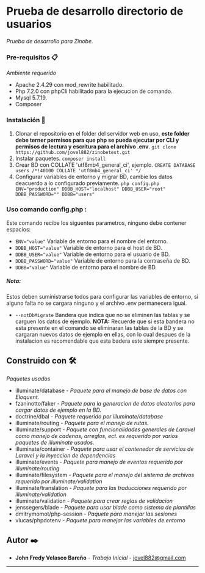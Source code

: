 # Prueba de desarrollo directorio de usuarios

_Prueba de desarrollo para Zinobe._


### Pre-requisitos 📋

_Ambiente requerido_

- Apache 2.4.29 con mod_rewrite habilitado.
- Php 7.2.0 con phpCli habilitado para la ejecucion de comando.
- Mysql 5.7.19.
- Composer

### Instalación 🔧

1. Clonar el repositorio en el folder del servidor web en uso, **este folder debe terner permisos para que php se pueda ejecutar por CLI y permisos de lectura y escritura para el archivo .env**.
`git clone https://github.com/jovel882/zinobetest.git`
1. Instalar paquetes.
`composer install`
1. Crear BD con COLLATE 'utf8mb4_general_ci', ejemplo.
`CREATE DATABASE users /*!40100 COLLATE 'utf8mb4_general_ci' */`
1. Configurar variables de entorno y migrar BD, cambie los datos deacuerdo a lo configurado previamente.
`php config.php ENV="production" DDBB_HOST="localhost" DDBB_USER="root" DDBB_PASSWORD="" DDBB="users"`

### **Uso comando config.php :**
Este comando recibe los siguentes parametros, ninguno debe contener espacios:
- `ENV="value"` Variable de entorno para el nombre del entorno.
- `DDBB_HOST="value"` Variable de entorno para el host de BD.
- `DDBB_USER="value"` Variable de entorno para el usuario de BD.
- `DDBB_PASSWORD="value"` Variable de entorno para la contraseña de BD.
- `DDBB="value"` Variable de entorno para el nombre de BD.
##### Nota: 
Estos deben suministrarse todos para configurar las variables de entorno, si alguno falta no se cargara ninguno y el archivo .env permanecera igual.

- `--notDbMigrate` Bandera que indica que no se eliminen las tablas y se carguen los datos de ejemplo. **NOTA:** Recuerde que si esta bandera no esta presente en el comando se eliminaran las tablas de la BD y se cargaran nuevos datos de ejemplo en ellas, con lo cual despues de la instalacion es recomendable que esta badera este siempre presente. 




## Construido con 🛠️

_Paquetes usados_

- illuminate/database - *Paquete para el manejo de base de datos con Eloquent.*
- fzaninotto/faker - *Paquete para la generacion de datos aleatorios para cargar datos de ejemplo en la BD.*
- doctrine/dbal - *Paquete requerido por illuminate/database*
- illuminate/routing - *Paquete para el manejo de rutas.*
- illuminate/support - *Paquete con funcionalidades generales de Laravel como manejo de cadenas, arreglos, ect. es requerido por varios paquetes de illuminate usados.*
- illuminate/container - *Paquete para usar el contenedor de servicios de Laravel  y la inyeccion de dependencias*
- illuminate/events - *Paquete para manejo de eventos requerido por illuminate/routing*
- illuminate/filesystem - *Paquete para el manejo del sistema de archivos requerido por illuminate/validation*
- illuminate/translation - *Paquete para las traducciones requerido por illuminate/validation*
- illuminate/validation - *Paquete para crear reglas de validacion*
- jenssegers/blade - *Paquete para usar blade como sistema de plantillas*
- dmitrymomot/php-session - *Paquete para manejar las sesiones*
- vlucas/phpdotenv - *Paquete para manejar las variables de entorno*

## Autor ✒️

* **John Fredy Velasco Bareño** - *Trabajo Inicial* - [jovel882@gmail.com](mailto:jovel882@gmail.com)


------------------------